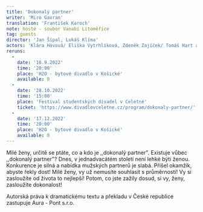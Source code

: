 ```yaml
---
title: 'Dokonalý partner'
writer: 'Miro Gavran'
translation: 'František Karoch'
note: hosté - soubor Vanabí Litoměřice
tag: guests
director: 'Jan Šípal, Lukáš Klíma'
actors: 'Klára Hávová/ Eliška Vytrhlíková, Zdeněk Zajíček/ Tomáš Hart a Petra Vališová'
reruns:
  -
    date: '16.9.2022'
    time: '20:00'
    place: 'H2O - bytové divadlo v Košické'
    available: 0
  -  
    date: '28.10.2022'
    time: '15:00'
    place: 'Festival studentských divadel v Celetné'
    ticket: 'https://www.divadlovceletne.cz/program/dokonaly-partner/'
  -  
    date: '17.12.2022'
    time: '20:00'
    place: 'H2O - bytové divadlo v Košické'
    available: 0
---
```

Milé ženy, určitě se ptáte, co a kdo je ,,dokonalý partner". Existuje vůbec ,,dokonalý partner"? Dnes, v jednadvacátém století není lehké býti ženou. Konkurence je silná a nabídka mužských partnerů je slabá. Přišel okamžik, abyste řekly dost! Milé ženy, vy už nemusíte souhlasit s průměrností! Vy si zasloužíte od života to nejlepší! Potom, co jste zažily dosud, si vy, ženy, zasloužíte dokonalost!

Autorská práva k dramatickému textu a překladu v České republice zastupuje Aura - Pont s.r.o.
